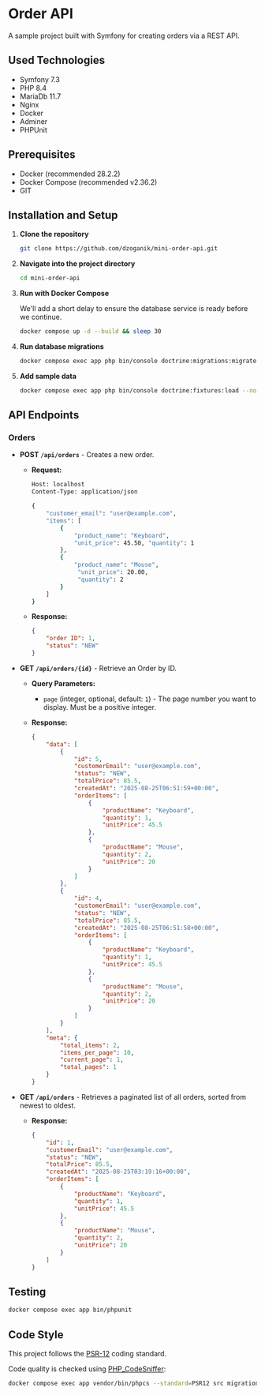 # Order API
A sample project built with Symfony for creating orders via a REST API.

## Used Technologies
- Symfony 7.3
- PHP 8.4
- MariaDb 11.7
- Nginx
- Docker
- Adminer
- PHPUnit

## Prerequisites
*   Docker (recommended 28.2.2)
*   Docker Compose (recommended v2.36.2)
*   GIT

## Installation and Setup
1.  **Clone the repository**
    ```bash
    git clone https://github.com/dzoganik/mini-order-api.git
    ```
    
2.  **Navigate into the project directory**
    ```bash
    cd mini-order-api
    ```

3.  **Run with Docker Compose**
    
    We'll add a short delay to ensure the database service is ready before we continue.
    ```bash
    docker compose up -d --build && sleep 30
    ```

4.  **Run database migrations**
    ```bash
    docker compose exec app php bin/console doctrine:migrations:migrate --no-interaction
    ```

5.  **Add sample data**
    ```bash
    docker compose exec app php bin/console doctrine:fixtures:load --no-interaction
    ```

## API Endpoints

### Orders
*   **POST `/api/orders`** - Creates a new order.
    *   **Request:**
        ```bash
        Host: localhost
        Content-Type: application/json

        {
            "customer_email": "user@example.com",
            "items": [
                {
                    "product_name": "Keyboard",
                    "unit_price": 45.50, "quantity": 1
                },
                {
                    "product_name": "Mouse",
                     "unit_price": 20.00,
                     "quantity": 2
                }
            ]
        }
        ```
    *   **Response:**
        ```json
        {
            "order ID": 1,
            "status": "NEW"
        }
        ```

*   **GET `/api/orders/{id}`** - Retrieve an Order by ID.
    *   **Query Parameters:**
        *   `page` (integer, optional, default: `1`) - The page number you want to display. Must be a positive integer.

    *   **Response:**
        ```json
        {
            "data": [
                {
                    "id": 5,
                    "customerEmail": "user@example.com",
                    "status": "NEW",
                    "totalPrice": 85.5,
                    "createdAt": "2025-08-25T06:51:59+00:00",
                    "orderItems": [
                        {
                            "productName": "Keyboard",
                            "quantity": 1,
                            "unitPrice": 45.5
                        },
                        {
                            "productName": "Mouse",
                            "quantity": 2,
                            "unitPrice": 20
                        }
                    ]
                },
                {
                    "id": 4,
                    "customerEmail": "user@example.com",
                    "status": "NEW",
                    "totalPrice": 85.5,
                    "createdAt": "2025-08-25T06:51:58+00:00",
                    "orderItems": [
                        {
                            "productName": "Keyboard",
                            "quantity": 1,
                            "unitPrice": 45.5
                        },
                        {
                            "productName": "Mouse",
                            "quantity": 2,
                            "unitPrice": 20
                        }
                    ]
                }
            ],
            "meta": {
                "total_items": 2,
                "items_per_page": 10,
                "current_page": 1,
                "total_pages": 1
            }
        }
        ```

*   **GET `/api/orders`** - Retrieves a paginated list of all orders, sorted from newest to oldest.
    *   **Response:**
        ```json
        {
            "id": 1,
            "customerEmail": "user@example.com",
            "status": "NEW",
            "totalPrice": 85.5,
            "createdAt": "2025-08-25T03:19:16+00:00",
            "orderItems": [
                {
                    "productName": "Keyboard",
                    "quantity": 1,
                    "unitPrice": 45.5
                },
                {
                    "productName": "Mouse",
                    "quantity": 2,
                    "unitPrice": 20
                }
            ]
        }
        ```

## Testing
```bash
docker compose exec app bin/phpunit
```

## Code Style
This project follows the [PSR-12](https://www.php-fig.org/psr/psr-12/) coding standard.

Code quality is checked using [PHP_CodeSniffer](https://github.com/squizlabs/PHP_CodeSniffer):

```bash
docker compose exec app vendor/bin/phpcs --standard=PSR12 src migrations tests
```
